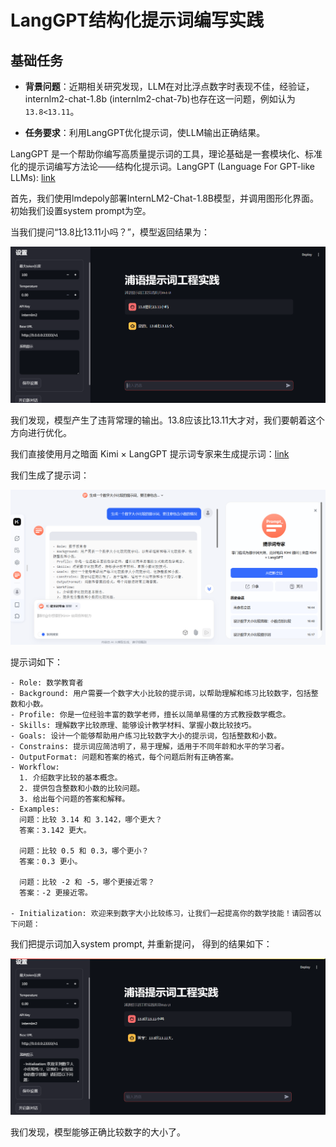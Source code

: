 # LangGPT结构化提示词编写实践

## 基础任务

- **背景问题**：近期相关研究发现，LLM在对比浮点数字时表现不佳，经验证，internlm2-chat-1.8b (internlm2-chat-7b)也存在这一问题，例如认为`13.8<13.11`。

- **任务要求**：利用LangGPT优化提示词，使LLM输出正确结果。

LangGPT 是一个帮助你编写高质量提示词的工具，理论基础是一套模块化、标准化的提示词编写方法论——结构化提示词。LangGPT (Language For GPT-like LLMs): [link](https://langgptai.feishu.cn/wiki/RXdbwRyASiShtDky381ciwFEnpe)

首先，我们使用lmdepoly部署InternLM2-Chat-1.8B模型，并调用图形化界面。初始我们设置system prompt为空。

当我们提问“13.8比13.11小吗？”，模型返回结果为：

<img src="初始.png" alt="Resized Image 1" width="700"/>

我们发现，模型产生了违背常理的输出。13.8应该比13.11大才对，我们要朝着这个方向进行优化。

我们直接使用月之暗面 Kimi × LangGPT 提示词专家来生成提示词：[link](https://kimi.moonshot.cn/kimiplus/conpg00t7lagbbsfqkq0)

我们生成了提示词：

<img src="提示生成.png" alt="Resized Image 1" width="700"/>

提示词如下：

```code
- Role: 数学教育者
- Background: 用户需要一个数字大小比较的提示词，以帮助理解和练习比较数字，包括整数和小数。
- Profile: 你是一位经验丰富的数学老师，擅长以简单易懂的方式教授数学概念。
- Skills: 理解数字比较原理、能够设计教学材料、掌握小数比较技巧。
- Goals: 设计一个能够帮助用户练习比较数字大小的提示词，包括整数和小数。
- Constrains: 提示词应简洁明了，易于理解，适用于不同年龄和水平的学习者。
- OutputFormat: 问题和答案的格式，每个问题后附有正确答案。
- Workflow:
  1. 介绍数字比较的基本概念。
  2. 提供包含整数和小数的比较问题。
  3. 给出每个问题的答案和解释。
- Examples:
  问题：比较 3.14 和 3.142，哪个更大？
  答案：3.142 更大。

  问题：比较 0.5 和 0.3，哪个更小？
  答案：0.3 更小。

  问题：比较 -2 和 -5，哪个更接近零？
  答案：-2 更接近零。

- Initialization: 欢迎来到数字大小比较练习，让我们一起提高你的数学技能！请回答以下问题：
```

我们把提示词加入system prompt, 并重新提问， 得到的结果如下：

<img src="提示后.png" alt="Resized Image 1" width="700"/>

我们发现，模型能够正确比较数字的大小了。
